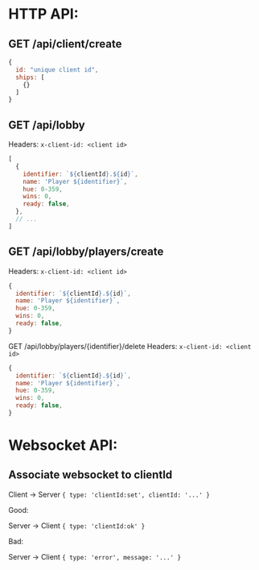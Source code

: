 # HTTP API:

## GET /api/client/create

```js
{
  id: "unique client id",
  ships: [
    {}
  ]
}
```

## GET /api/lobby

Headers:
 `x-client-id: <client id>`

```js
[
  {
    identifier: `${clientId}.${id}`,
    name: 'Player ${identifier}`,
    hue: 0-359,
    wins: 0,
    ready: false,
  },
  // ...
]
```

## GET /api/lobby/players/create

Headers:
 `x-client-id: <client id>`

```js
{
  identifier: `${clientId}.${id}`,
  name: 'Player ${identifier}`,
  hue: 0-359,
  wins: 0,
  ready: false,
}
```

GET /api/lobby/players/{identifier}/delete
Headers:
 `x-client-id: <client id>`

```js
{
  identifier: `${clientId}.${id}`,
  name: 'Player ${identifier}`,
  hue: 0-359,
  wins: 0,
  ready: false,
}
```

# Websocket API:

## Associate websocket to clientId

Client -> Server
`{ type: 'clientId:set', clientId: '...' }`

Good:

Server -> Client
`{ type: 'clientId:ok' }`

Bad:

Server -> Client
`{ type: 'error', message: '...' }`
